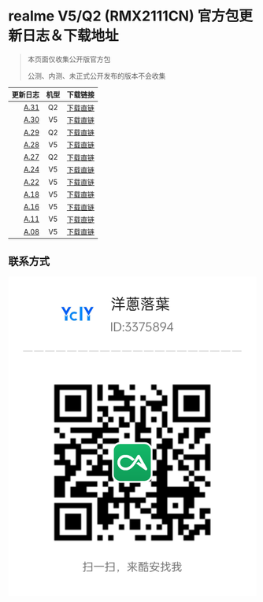# realme V5/Q2 (RMX2111CN) 官方包更新日志＆下载地址

> 本页面仅收集公开版官方包
> 
> 公测、内测、未正式公开发布的版本不会收集

更新日志   | 机型 | 下载链接 |
-------:|:--------:|:-------------
[A.31](A.31.md)     | Q2 | [下载直链](https://download.c.realme.com/osupdate/RMX2111_11_OTA_0310_all_JEmU4E3I6V6a.ozip)
[A.30](A.30.md)     | V5 | [下载直链](https://download.c.realme.com/osupdate/RMX2111_11_OTA_0300_all_bJRowbrIvv35.ozip)
[A.29](A.29.md)     | Q2 | [下载直链](https://download.c.realme.com/osupdate/RMX2111_11_OTA_0290_all_SPWCkIR28bC9.ozip)
[A.28](A.28.md)     | V5 | [下载直链](https://download.c.realme.com/osupdate/RMX2111_11_OTA_0280_all_bbjZxaJQWKaU.ozip)
[A.27](A.27.md)     | Q2 | [下载直链](https://download.c.realme.com/osupdate/RMX2111_11_OTA_0270_all_BvDO0UMfTIg7.ozip)
[A.24](A.24.md)     | V5 | [下载直链](https://download.c.realme.com/osupdate/RMX2111_11_OTA_0240_all_HuL4e2QCCj1K.ozip)
[A.22](A.22.md)     | V5 | [下载直链](https://download.c.realme.com/osupdate/RMX2111_11_OTA_0220_all_m3JrDuHCd9y2.ozip)
[A.18](A.18.md)     | V5 | [下载直链](https://download.c.realme.com/osupdate/RMX2111_11_OTA_0180_all_5bfdTuXpA4hF.ozip)
[A.16](A.16.md)     | V5 | [下载直链](https://download.c.realme.com/osupdate/RMX2111_11_OTA_0160_all_beZRdCTHtZIP.ozip)
[A.11](A.11.md)     | V5 | [下载直链](https://download.c.realme.com/osupdate/RMX2111_11_OTA_0100_all_XYS89N5XtuFq.ozip)
[A.08](A.08.md)     | V5 | [下载直链](https://download.c.realme.com/osupdate/RMX2111_11_OTA_0080_all_Z4ZThCKajyIs.ozip)

## 联系方式
![coolapk_ycly](coolapk.png)
